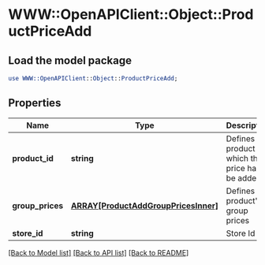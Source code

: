 # WWW::OpenAPIClient::Object::ProductPriceAdd

## Load the model package
```perl
use WWW::OpenAPIClient::Object::ProductPriceAdd;
```

## Properties
Name | Type | Description | Notes
------------ | ------------- | ------------- | -------------
**product_id** | **string** | Defines the product to which the price has to be added | [optional] 
**group_prices** | [**ARRAY[ProductAddGroupPricesInner]**](ProductAddGroupPricesInner.md) | Defines product&#39;s group prices | [optional] 
**store_id** | **string** | Store Id | [optional] 

[[Back to Model list]](../README.md#documentation-for-models) [[Back to API list]](../README.md#documentation-for-api-endpoints) [[Back to README]](../README.md)


